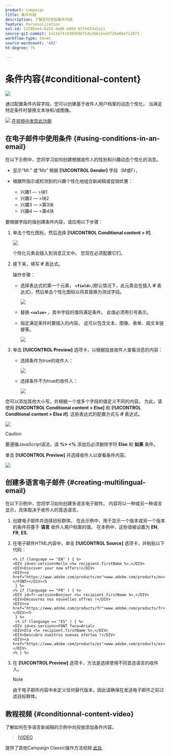 ```yaml
---
product: campaign
title: 条件内容
description: 了解如何添加条件内容
feature: Personalization
exl-id: 12595ee4-6a52-4e06-b80d-85fe633a5a11
source-git-commit: 1e11b7419388698f5de366cbeddf2be88ef12873
workflow-type: tm+mt
source-wordcount: '482'
ht-degree: 7%

---
```


# 条件内容{#conditional-content}

![](../../assets/common.svg)

通过配置条件内容字段，您可以创建基于收件人用户档案的动态个性化。 当满足特定条件时替换文本块和/或图像。

![](assets/do-not-localize/how-to-video.png) [在视频中发现此功能](#conditionnal-content-video)


## 在电子邮件中使用条件 {#using-conditions-in-an-email}

在以下示例中，您将学习如何创建根据收件人的性别和兴趣动态个性化的消息。

* 显示“Mr.” 或“Ms” 根据 **[!UICONTROL Gender]** 字段（M或F），
* 根据所指示或检测到的兴趣个性化地组合新闻稿或促销优惠：

   * 兴趣1 — >块1
   * 兴趣2 — >块2
   * 兴趣3 — >第3块
   * 兴趣4 — >第4块

要根据字段的值创建条件内容，请应用以下步骤：

1. 单击个性化图标，然后选择 **[!UICONTROL Conditional content > If]**.

   ![](assets/s_ncs_user_conditional_content02.png)

   个性化元素会插入到消息正文中。 您现在必须配置它们。

1. 接下来，填写 **if** 表达式。

   操作步骤：

   * 选择表达式的第一个元素， **`<field>`**,(默认情况下，此元素会在插入 **if** 表达式)，然后单击个性化图标以将其替换为测试字段。

      ![](assets/s_ncs_user_conditional_content03.png)

   * 替换 **`<value>`** ，其中字段的值将满足条件。 此值必须用引号表示。
   * 指定满足条件时要插入的内容。 这可以包含文本、图像、表单、超文本链接等。

      ![](assets/s_ncs_user_conditional_content04.png)

1. 单击 **[!UICONTROL Preview]** 选项卡，以根据投放收件人查看消息的内容：

   * 选择条件为true的收件人：

      ![](assets/s_ncs_user_conditional_content05.png)

   * 选择条件不为true的收件人：

      ![](assets/s_ncs_user_conditional_content06.png)

您可以添加其他大小写，并根据一个或多个字段的值定义不同的内容。 为此，请使用 **[!UICONTROL Conditional content > Else]** 和 **[!UICONTROL Conditional content > Else if]**. 这些表达式的配置方式与 **if** 表达式。

![](assets/s_ncs_user_conditional_content07.png)

>[!CAUTION]
>
>要遵循JavaScript语法，请 **%> &lt;%** 添加后必须删除字符 **Else** 和 **如果** 条件。

单击 **[!UICONTROL Preview]** 并选择收件人以查看条件内容。

![](assets/s_ncs_user_conditional_content08.png)

## 创建多语言电子邮件 {#creating-multilingual-email}

在以下示例中，您将学习如何创建多语言电子邮件。 内容将以一种或另一种语言显示，具体取决于收件人的首选语言。

1. 创建电子邮件并选择目标群体。 在此示例中，用于显示一个版本或另一个版本的条件将基于 **语言** 收件人用户档案的值。 在本例中，这些值被设置为 **EN**, **FR**, **ES**.
1. 在电子邮件HTML内容中，单击 **[!UICONTROL Source]** 选项卡，并粘贴以下代码：

   ```
   <% if (language == "EN" ) { %>
   <DIV id=en-version>Hello <%= recipient.firstName %>,</DIV>
   <DIV>Discover your new offers!</DIV>
   <DIV><a href="https://www.adobe.com/products/en">www.adobe.com/products/en</A></FONT></DIV><%
    } %>
   <% if (language == "FR" ) { %>
   <DIV id=fr-version>Bonjour <%= recipient.firstName %>,</DIV>
   <DIV>Découvrez nos nouvelles offres !</DIV>
   <DIV><a href="https://www.adobe.com/products/fr">www.adobe.com/products/fr</A></DIV><%
    } %>
    <% if (language == "ES" ) { %>
   <DIV id=es-version><FONT face=Arial>
   <DIV>Olà <%= recipient.firstName %>,</DIV>
   <DIV>Descubra nuestros nuevas ofertas !</DIV>
   <DIV><a href="https://www.adobe.com/products/es">www.adobe.com/products/es</A></DIV>
   <% } %>
   ```

1. 在 **[!UICONTROL Preview]** 选项卡，方法是选择使用不同首选语言的收件人。

   >[!NOTE]
   >
   >由于电子邮件内容中未定义任何替代版本，因此请确保在发送电子邮件之前过滤目标群体。

## 教程视频 {#conditionnal-content-video}

了解如何在多语言新闻稿的示例中向投放添加条件内容。

>[!VIDEO](https://video.tv.adobe.com/v/24926?quality=12)

提供了其他Campaign Classic操作方法视频 [此处](https://experienceleague.adobe.com/docs/campaign-classic-learn/tutorials/overview.html?lang=zh-Hans).

